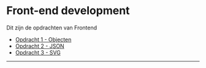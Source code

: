 # Front-end development

Dit zijn de opdrachten van Frontend
* [Opdracht 1 - Objecten](<https://30528.hosts1.ma-cloud.nl/opdracht-1/index.html>)
* [Opdracht 2 - JSON](<https://30528.hosts1.ma-cloud.nl/opdracht-2/index.html>)
* [Opdracht 3 - SVG](<https://30528.hosts1.ma-cloud.nl/opdracht-3/index.html>)
--- 
